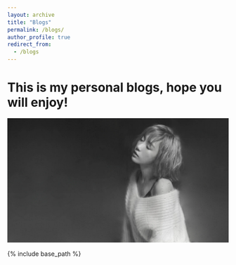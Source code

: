 ```yaml
---
layout: archive
title: "Blogs"
permalink: /blogs/
author_profile: true
redirect_from:
  - /blogs
---
```


# This is my personal blogs, hope you will enjoy! 

[![Taeyeon Poster](/images/Taeyeon_Pic.png "Taeyeon")](https://en.wikipedia.org/wiki/Taeyeon)

{% include base_path %}
